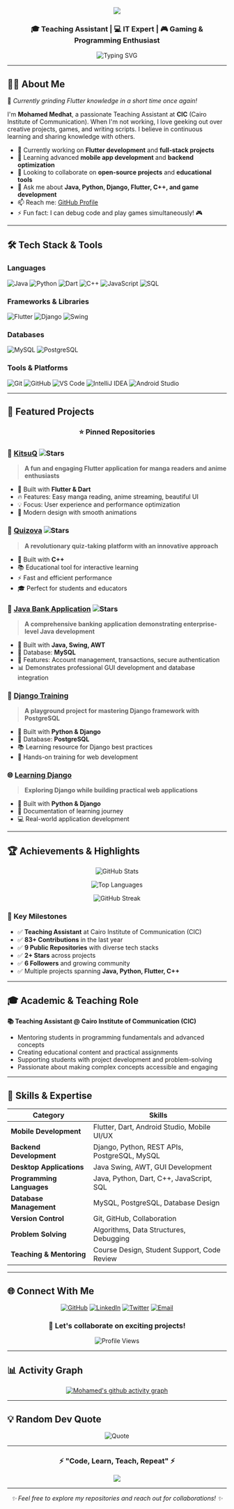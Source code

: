 <!-- Profile Header with Animation -->
<div align="center">
  <img src="https://capsule-render.vercel.app/api?type=waving&color=gradient&customColorList=12&height=200&section=header&text=Mohamed%20Medhat&fontSize=60&fontAlignY=35&animation=twinkling&fontColor=ffffff" />
</div>

<div align="center">
  
  ### 🎓 Teaching Assistant | 💻 IT Expert | 🎮 Gaming & Programming Enthusiast
  
  <img src="https://readme-typing-svg.herokuapp.com?font=Fira+Code&weight=600&size=28&pause=1000&color=3F9EF7&center=true&vCenter=true&random=false&width=600&lines=Welcome+to+my+GitHub+Profile!;Building+Creative+Solutions;Teaching+%26+Learning+Every+Day;Let's+Code+Something+Amazing!" alt="Typing SVG" />
  
</div>

---

## 👨‍💻 About Me

🍃 *Currently grinding Flutter knowledge in a short time once again!*

I'm **Mohamed Medhat**, a passionate Teaching Assistant at **CIC** (Cairo Institute of Communication). When I'm not working, I love geeking out over creative projects, games, and writing scripts. I believe in continuous learning and sharing knowledge with others.

- 🔭 Currently working on **Flutter development** and **full-stack projects**
- 🌱 Learning advanced **mobile app development** and **backend optimization**
- 👯 Looking to collaborate on **open-source projects** and **educational tools**
- 💬 Ask me about **Java, Python, Django, Flutter, C++, and game development**
- 📫 Reach me: [GitHub Profile](https://github.com/MohaFadl)
- ⚡ Fun fact: I can debug code and play games simultaneously! 🎮

---

## 🛠️ Tech Stack & Tools

### Languages
![Java](https://img.shields.io/badge/Java-ED8B00?style=for-the-badge&logo=openjdk&logoColor=white)
![Python](https://img.shields.io/badge/Python-3776AB?style=for-the-badge&logo=python&logoColor=white)
![Dart](https://img.shields.io/badge/Dart-0175C2?style=for-the-badge&logo=dart&logoColor=white)
![C++](https://img.shields.io/badge/C++-00599C?style=for-the-badge&logo=cplusplus&logoColor=white)
![JavaScript](https://img.shields.io/badge/JavaScript-F7DF1E?style=for-the-badge&logo=javascript&logoColor=black)
![SQL](https://img.shields.io/badge/SQL-4479A1?style=for-the-badge&logo=mysql&logoColor=white)

### Frameworks & Libraries
![Flutter](https://img.shields.io/badge/Flutter-02569B?style=for-the-badge&logo=flutter&logoColor=white)
![Django](https://img.shields.io/badge/Django-092E20?style=for-the-badge&logo=django&logoColor=white)
![Swing](https://img.shields.io/badge/Java_Swing-ED8B00?style=for-the-badge&logo=java&logoColor=white)

### Databases
![MySQL](https://img.shields.io/badge/MySQL-4479A1?style=for-the-badge&logo=mysql&logoColor=white)
![PostgreSQL](https://img.shields.io/badge/PostgreSQL-316192?style=for-the-badge&logo=postgresql&logoColor=white)

### Tools & Platforms
![Git](https://img.shields.io/badge/Git-F05032?style=for-the-badge&logo=git&logoColor=white)
![GitHub](https://img.shields.io/badge/GitHub-181717?style=for-the-badge&logo=github&logoColor=white)
![VS Code](https://img.shields.io/badge/VS_Code-007ACC?style=for-the-badge&logo=visual-studio-code&logoColor=white)
![IntelliJ IDEA](https://img.shields.io/badge/IntelliJ_IDEA-000000?style=for-the-badge&logo=intellij-idea&logoColor=white)
![Android Studio](https://img.shields.io/badge/Android_Studio-3DDC84?style=for-the-badge&logo=android-studio&logoColor=white)

---

## 🚀 Featured Projects

<div align="center">

### ⭐ Pinned Repositories

</div>

### 📱 [KitsuQ](https://github.com/MohaFadl/KitsuQ) ![Stars](https://img.shields.io/github/stars/MohaFadl/KitsuQ?style=social)
> **A fun and engaging Flutter application for manga readers and anime enthusiasts**
- 🎯 Built with **Flutter & Dart**
- 🔥 Features: Easy manga reading, anime streaming, beautiful UI
- 💡 Focus: User experience and performance optimization
- 🎨 Modern design with smooth animations

### 📝 [Quizova](https://github.com/MohaFadl/Quizova) ![Stars](https://img.shields.io/github/stars/MohaFadl/Quizova?style=social)
> **A revolutionary quiz-taking platform with an innovative approach**
- 🎯 Built with **C++**
- 📚 Educational tool for interactive learning
- ⚡ Fast and efficient performance
- 🎓 Perfect for students and educators

### 🏦 [Java Bank Application](https://github.com/MohaFadl/p3-java-bank-app) ![Stars](https://img.shields.io/github/stars/MohaFadl/p3-java-bank-app?style=social)
> **A comprehensive banking application demonstrating enterprise-level Java development**
- 🎯 Built with **Java, Swing, AWT**
- 💾 Database: **MySQL**
- 🔐 Features: Account management, transactions, secure authentication
- 📊 Demonstrates professional GUI development and database integration

### 🐍 [Django Training](https://github.com/MohaFadl/DjangoTraining)
> **A playground project for mastering Django framework with PostgreSQL**
- 🎯 Built with **Python & Django**
- 💾 Database: **PostgreSQL**
- 📚 Learning resource for Django best practices
- 🔧 Hands-on training for web development

### 🌐 [Learning Django](https://github.com/MohaFadl/Learning-Django)
> **Exploring Django while building practical web applications**
- 🎯 Built with **Python & Django**
- 📖 Documentation of learning journey
- 💻 Real-world application development

---

## 🏆 Achievements & Highlights

<div align="center">

![GitHub Stats](https://github-readme-stats.vercel.app/api?username=MohaFadl&show_icons=true&theme=tokyonight&hide_border=true&include_all_commits=true&count_private=true)

![Top Languages](https://github-readme-stats.vercel.app/api/top-langs/?username=MohaFadl&layout=compact&theme=tokyonight&hide_border=true&langs_count=8)

![GitHub Streak](https://github-readme-streak-stats.herokuapp.com/?user=MohaFadl&theme=tokyonight&hide_border=true)

</div>

### 🎯 Key Milestones
- ✅ **Teaching Assistant** at Cairo Institute of Communication (CIC)
- ✅ **83+ Contributions** in the last year
- ✅ **9 Public Repositories** with diverse tech stacks
- ✅ **2+ Stars** across projects
- ✅ **6 Followers** and growing community
- ✅ Multiple projects spanning **Java, Python, Flutter, C++**

---

## 🎓 Academic & Teaching Role

**📚 Teaching Assistant @ Cairo Institute of Communication (CIC)**
- Mentoring students in programming fundamentals and advanced concepts
- Creating educational content and practical assignments
- Supporting students with project development and problem-solving
- Passionate about making complex concepts accessible and engaging

---

## 💼 Skills & Expertise

<div align="center">

| Category | Skills |
|----------|--------|
| **Mobile Development** | Flutter, Dart, Android Studio, Mobile UI/UX |
| **Backend Development** | Django, Python, REST APIs, PostgreSQL, MySQL |
| **Desktop Applications** | Java Swing, AWT, GUI Development |
| **Programming Languages** | Java, Python, Dart, C++, JavaScript, SQL |
| **Database Management** | MySQL, PostgreSQL, Database Design |
| **Version Control** | Git, GitHub, Collaboration |
| **Problem Solving** | Algorithms, Data Structures, Debugging |
| **Teaching & Mentoring** | Course Design, Student Support, Code Review |

</div>

---

## 🌐 Connect With Me

<div align="center">

[![GitHub](https://img.shields.io/badge/GitHub-181717?style=for-the-badge&logo=github&logoColor=white)](https://github.com/MohaFadl)
[![LinkedIn](https://img.shields.io/badge/LinkedIn-0A66C2?style=for-the-badge&logo=linkedin&logoColor=white)](https://linkedin.com/in/mohafadl)
[![Twitter](https://img.shields.io/badge/Twitter-1DA1F2?style=for-the-badge&logo=twitter&logoColor=white)](https://twitter.com/mohafadl)
[![Email](https://img.shields.io/badge/Email-D14836?style=for-the-badge&logo=gmail&logoColor=white)](mailto:mohamed.medhat@example.com)

### 💬 Let's collaborate on exciting projects!

![Profile Views](https://komarev.com/ghpvc/?username=MohaFadl&color=blue&style=for-the-badge)

</div>

---

## 📊 Activity Graph

<div align="center">

[![Mohamed's github activity graph](https://github-readme-activity-graph.vercel.app/graph?username=MohaFadl&theme=tokyo-night&hide_border=true)](https://github.com/MohaFadl)

</div>

---

## 💡 Random Dev Quote

<div align="center">

![Quote](https://quotes-github-readme.vercel.app/api?type=horizontal&theme=tokyonight)

</div>

---

<div align="center">
  
  ### ⚡ "Code, Learn, Teach, Repeat" ⚡
  
  <img src="https://capsule-render.vercel.app/api?type=waving&color=gradient&customColorList=12&height=100&section=footer" />
  
</div>

---

<div align="center">
  <i>✨ Feel free to explore my repositories and reach out for collaborations! ✨</i>
</div>
